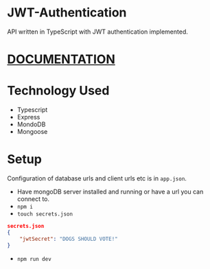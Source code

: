 # JWT-Authentication
API written in TypeScript with JWT authentication implemented.

# [DOCUMENTATION](./docs/globals.md)

# Technology Used
* Typescript
* Express
* MondoDB
* Mongoose

# Setup
Configuration of database urls and client urls etc is in ```app.json```.
* Have mongoDB server installed and running or have a url you can connect to.
* ```npm i```
* ```touch secrets.json```
```json
secrets.json
{
    "jwtSecret": "DOGS SHOULD VOTE!"
}
```
* ```npm run dev```